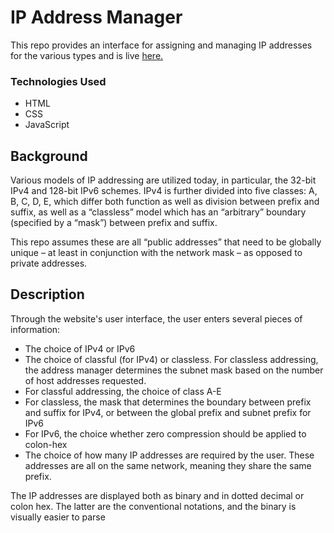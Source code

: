 # IP Address Manager

This repo provides an interface for assigning and managing IP addresses for the various types and is live [here.](https://markab4.github.io/ip-address-manager/IPAddressManager.html)

### Technologies Used
* HTML
* CSS
* JavaScript

## Background
Various models of IP addressing are utilized today, in particular, the 32-bit IPv4 and 128-bit IPv6 schemes. IPv4 is
further divided into five classes: A, B, C, D, E, which differ both function as well as division between prefix and suffix, as
well as a “classless” model which has an “arbitrary” boundary (specified by a “mask”) between prefix and suffix.

This repo assumes these are all “public addresses” that need to be globally unique – at least in conjunction with the network
mask – as opposed to private addresses. 

## Description
Through the website's user interface, the user enters several pieces of information: 
* The choice of IPv4 or IPv6
* The choice of classful (for IPv4) or classless. For classless addressing, the address manager determines the subnet mask based on the number of host addresses requested. 
* For classful addressing, the choice of class A-E
* For classless, the mask that determines the boundary between prefix and suffix for IPv4, or between the global prefix and subnet prefix for IPv6
* For IPv6, the choice whether zero compression should be applied to colon-hex
* The choice of how many IP addresses are required by the user. These addresses are all on the same network, meaning they share the same prefix.

The IP addresses are displayed both as binary and in dotted decimal or colon hex. The latter are the conventional notations, and the binary is visually easier
to parse